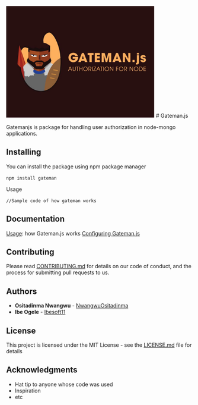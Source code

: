 <img src="/docs/assets/gateman.jpeg" alt="gatemanjs" width="400" height="300"/>
# Gateman.js

Gatemanjs is package for handling user authorization in node-mongo applications.


## Installing

You can install the package using npm package manager 

```
npm install gateman
```

Usage

```
//Sample code of how gateman works
```


## Documentation
[Usage](/docs/index.html): how Gateman.js works
[Configuring Gateman.js]()


## Contributing

Please read [CONTRIBUTING.md](CONTRIBUTING.md) for details on our code of conduct, and the process for submitting pull requests to us.


## Authors

* **Ositadinma Nwangwu** - [NwangwuOsitadinma](https://github.com/NwangwuOsitadinma)
* **Ibe Ogele** - [Ibesoft11](https://github.com/Ibesoft11)

## License

This project is licensed under the MIT License - see the [LICENSE.md](LICENSE.md) file for details

## Acknowledgments

* Hat tip to anyone whose code was used
* Inspiration
* etc
